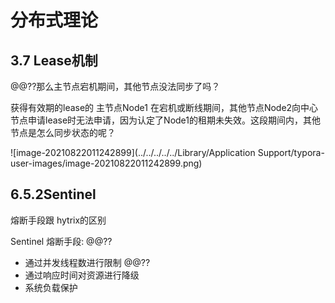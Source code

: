 # 分布式理论

## 3.7 Lease机制

@@??那么主节点宕机期间，其他节点没法同步了吗？

获得有效期的lease的 主节点Node1 在宕机或断线期间，其他节点Node2向中心节点申请lease时无法申请，因为认定了Node1的租期未失效。这段期间内，其他节点是怎么同步状态的呢？

![image-20210822011242899](../../../../../Library/Application Support/typora-user-images/image-20210822011242899.png)



## 6.5.2Sentinel

熔断手段跟 hytrix的区别

Sentinel 熔断手段: @@??

- 通过并发线程数进行限制 @@??
- 通过响应时间对资源进行降级
- 系统负载保护

